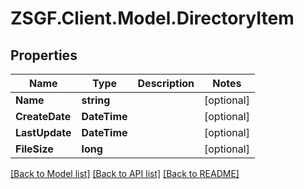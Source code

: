 # ZSGF.Client.Model.DirectoryItem

## Properties

Name | Type | Description | Notes
------------ | ------------- | ------------- | -------------
**Name** | **string** |  | [optional] 
**CreateDate** | **DateTime** |  | [optional] 
**LastUpdate** | **DateTime** |  | [optional] 
**FileSize** | **long** |  | [optional] 

[[Back to Model list]](../../README.md#documentation-for-models) [[Back to API list]](../../README.md#documentation-for-api-endpoints) [[Back to README]](../../README.md)


